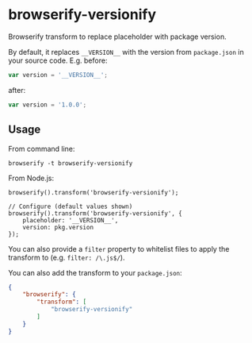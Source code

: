 # browserify-versionify

Browserify transform to replace placeholder with package version.

By default, it replaces `__VERSION__` with the version from `package.json` in your source code. E.g. before:

```js
var version = '__VERSION__';
```

after:

```js
var version = '1.0.0';
```

## Usage

From command line:

    browserify -t browserify-versionify

From Node.js:

    browserify().transform('browserify-versionify');

    // Configure (default values shown)
    browserify().transform('browserify-versionify', {
        placeholder: '__VERSION__',
        version: pkg.version
    });

You can also provide a `filter` property to whitelist files to apply the transform to (e.g. `filter: /\.js$/`).

You can also add the transform to your `package.json`:

```json
{
    "browserify": {
        "transform": [
            "browserify-versionify"
        ]
    }
}
```
